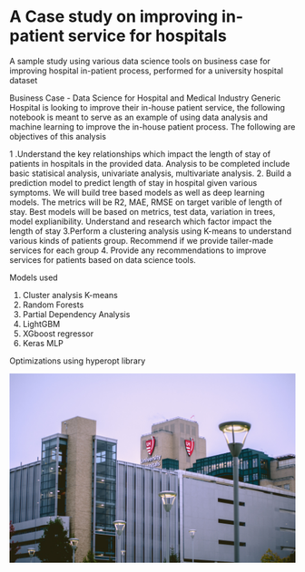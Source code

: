 # A Case study on improving in-patient service for hospitals
A sample study using various data science tools on business case for improving hospital in-patient process, performed for a university hospital dataset


Business Case - Data Science for Hospital and Medical Industry 
Generic Hospital is looking to improve their in-house patient service, the following notebook is meant to serve as an example of using data analysis and machine learning to improve the in-house patient process. The following are objectives of this analysis

1 .Understand the key relationships which impact the length of stay of patients in hospitals in the provided data. Analysis to be completed include basic statisical analysis, univariate analysis, multivariate analysis.
2. Build a prediction model to predict length of stay in hospital given various symptoms. We will build tree based models as well as deep learning models. The metrics will be R2, MAE, RMSE on target varible of length of stay. Best models will be based on metrics, test data, variation in trees, model explianibility. Understand and research which factor impact the length of stay
3.Perform a clustering analysis using K-means to understand various kinds of patients group. Recommend if we provide tailer-made services for each group
4. Provide any recommendations to improve services for patients based on data science tools. 

Models used
1. Cluster analysis K-means
2. Random Forests 
3. Partial Dependency Analysis
4. LightGBM
5. XGboost regressor
6. Keras MLP 

Optimizations using hyperopt library

![alt text](https://github.com/Asad1287/Hospital_BusinessCaseStudy/blob/main/pexels-jonathan-meyer-668300.jpg?raw=true)
